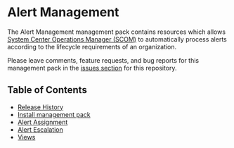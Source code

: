 # Alert Management

The Alert Management management pack contains resources which allows [System Center Operations Manager (SCOM)](https://docs.microsoft.com/system-center/scom/welcome) to automatically process alerts according to the lifecycle requirements of an organization.

Please leave comments, feature requests, and bug reports for this management pack in the [issues section](https://github.com/hmscott4/AlertManagement/issues) for this repository.

## Table of Contents

- [Release History](Release-History)
- [Install management pack](Install-Management-Pack)
- [Alert Assignment](Alert-Assignment)
- [Alert Escalation](Alert-Escalation)
- [Views](Views.md)
